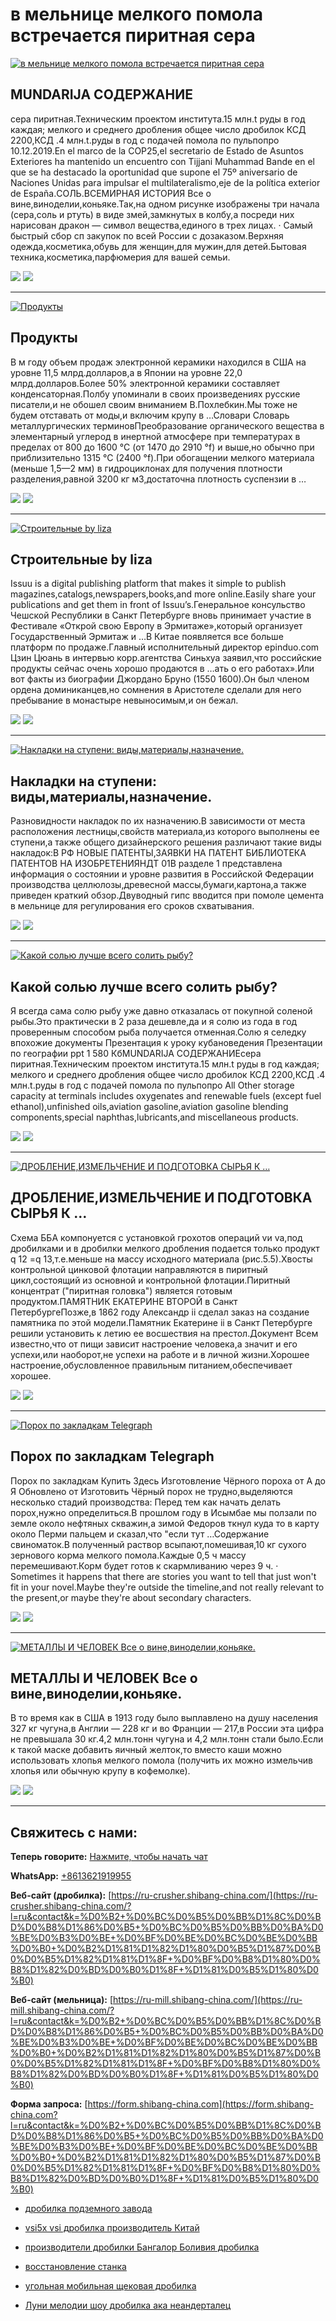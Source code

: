 # в мельнице мелкого помола встречается пиритная сера

<a href="https://swt.shibang-china.com/?l=ru&img&k=%D0%B2+%D0%BC%D0%B5%D0%BB%D1%8C%D0%BD%D0%B8%D1%86%D0%B5+%D0%BC%D0%B5%D0%BB%D0%BA%D0%BE%D0%B3%D0%BE+%D0%BF%D0%BE%D0%BC%D0%BE%D0%BB%D0%B0+%D0%B2%D1%81%D1%82%D1%80%D0%B5%D1%87%D0%B0%D0%B5%D1%82%D1%81%D1%8F+%D0%BF%D0%B8%D1%80%D0%B8%D1%82%D0%BD%D0%B0%D1%8F+%D1%81%D0%B5%D1%80%D0%B0" target="_blank">![в мельнице мелкого помола встречается пиритная сера](http://static.shibang-china.com/all-800x300/571.jpg)</a>

## MUNDARIJA СОДЕРЖАНИЕ
сера пиритная.Техническим проектом института.15 млн.t руды в год каждая; мелкого и среднего дробления общее число дробилок КСД 2200,КСД .4 млн.t.руды в год с подачей помола по пульпопро 10.12.2019.En el marco de la COP25,el secretario de Estado de Asuntos Exteriores ha mantenido un encuentro con Tijjani Muhammad Bande en el que se ha destacado la oportunidad que supone el 75&#186; aniversario de Naciones Unidas para impulsar el multilateralismo,eje de la pol&#237;tica exterior de Espa&#241;a.СОЛЬ.ВСЕМИРНАЯ ИСТОРИЯ Все о вине,виноделии,коньяке.Так,на одном рисунке изображены три начала (сера,соль и ртуть) в виде змей,замкнутых в колбу,а посреди них нарисован дракон — символ вещества,единого в трех лицах.&nbsp;&#0183;&#32;Самый быстрый сбор сп закупок по всей России с дозаказом.Верхняя одежда,косметика,обувь для женщин,для мужин,для детей.Бытовая техника,косметика,парфюмерия для вашей семьи.


<a href="https://whatsapp.shibangsoft.com/WhatsApp.php" target="_blank" title="WhatsApp">![](http://static.shibang-china.com/icon/whatsapp.png)</a> <a href="https://swt.shibang-china.com/?l=ru&icon&k=%D0%B2+%D0%BC%D0%B5%D0%BB%D1%8C%D0%BD%D0%B8%D1%86%D0%B5+%D0%BC%D0%B5%D0%BB%D0%BA%D0%BE%D0%B3%D0%BE+%D0%BF%D0%BE%D0%BC%D0%BE%D0%BB%D0%B0+%D0%B2%D1%81%D1%82%D1%80%D0%B5%D1%87%D0%B0%D0%B5%D1%82%D1%81%D1%8F+%D0%BF%D0%B8%D1%80%D0%B8%D1%82%D0%BD%D0%B0%D1%8F+%D1%81%D0%B5%D1%80%D0%B0" target="_blank">![](http://static.shibang-china.com/icon/chat-ru.png)</a>

---

<a href="https://swt.shibang-china.com/?l=ru&img&k=%D0%B2+%D0%BC%D0%B5%D0%BB%D1%8C%D0%BD%D0%B8%D1%86%D0%B5+%D0%BC%D0%B5%D0%BB%D0%BA%D0%BE%D0%B3%D0%BE+%D0%BF%D0%BE%D0%BC%D0%BE%D0%BB%D0%B0+%D0%B2%D1%81%D1%82%D1%80%D0%B5%D1%87%D0%B0%D0%B5%D1%82%D1%81%D1%8F+%D0%BF%D0%B8%D1%80%D0%B8%D1%82%D0%BD%D0%B0%D1%8F+%D1%81%D0%B5%D1%80%D0%B0" target="_blank">![Продукты](http://static.shibang-china.com/all-800x300/977.jpg)</a>

## Продукты
В м году объем продаж электронной керамики находился в США на уровне 11,5 млрд.долларов,а в Японии на уровне 22,0 млрд.долларов.Более 50% электронной керамики составляет конденсаторная.Полбу упоминали в своих произведениях русские писатели,и не обошел своим вниманием В.Похлебкин.Мы тоже не будем отставать от моды,и включим крупу в …Словари Словарь металлургических терминовПреобразование органического вещества в элементарный углерод в инертной атмосфере при температурах в пределах от 800 до 1600 &#176;С (от 1470 до 2910 &#176;f) и выше,но обычно при приблизительно 1315 &#176;С (2400 &#176;f).При обогащении мелкого материала (меньше 1,5—2 мм) в гидроциклонах для получения плотности разделения,равной 3200 кг м3,достаточна плотность суспензии в …


<a href="https://whatsapp.shibangsoft.com/WhatsApp.php" target="_blank" title="WhatsApp">![](http://static.shibang-china.com/icon/whatsapp.png)</a> <a href="https://swt.shibang-china.com/?l=ru&icon&k=%D0%B2+%D0%BC%D0%B5%D0%BB%D1%8C%D0%BD%D0%B8%D1%86%D0%B5+%D0%BC%D0%B5%D0%BB%D0%BA%D0%BE%D0%B3%D0%BE+%D0%BF%D0%BE%D0%BC%D0%BE%D0%BB%D0%B0+%D0%B2%D1%81%D1%82%D1%80%D0%B5%D1%87%D0%B0%D0%B5%D1%82%D1%81%D1%8F+%D0%BF%D0%B8%D1%80%D0%B8%D1%82%D0%BD%D0%B0%D1%8F+%D1%81%D0%B5%D1%80%D0%B0" target="_blank">![](http://static.shibang-china.com/icon/chat-ru.png)</a>

---

<a href="https://swt.shibang-china.com/?l=ru&img&k=%D0%B2+%D0%BC%D0%B5%D0%BB%D1%8C%D0%BD%D0%B8%D1%86%D0%B5+%D0%BC%D0%B5%D0%BB%D0%BA%D0%BE%D0%B3%D0%BE+%D0%BF%D0%BE%D0%BC%D0%BE%D0%BB%D0%B0+%D0%B2%D1%81%D1%82%D1%80%D0%B5%D1%87%D0%B0%D0%B5%D1%82%D1%81%D1%8F+%D0%BF%D0%B8%D1%80%D0%B8%D1%82%D0%BD%D0%B0%D1%8F+%D1%81%D0%B5%D1%80%D0%B0" target="_blank">![Строительные by liza](http://static.shibang-china.com/all-800x300/1374.jpg)</a>

## Строительные by liza
Issuu is a digital publishing platform that makes it simple to publish magazines,catalogs,newspapers,books,and more online.Easily share your publications and get them in front of Issuu’s.Генеральное консульство Чешской Республики в Санкт Петербурге вновь принимает участие в Фестивале &#171;Открой свою Европу в Эрмитаже&#187;,который организует Государственный Эрмитаж и …В Китае появляется все больше платформ по продаже.Главный исполнительный директор epinduo.com Цзин Цюань в интервью корр.агентства Синьхуа заявил,что российские продукты сейчас очень хорошо продаются в …ать о его работах&#187;.Или вот факты из биографии Джордано Бруно (1550 1600).Он был членом ордена доминиканцев,но сомнения в Аристотеле сделали для него пребывание в монастыре невыносимым,и он бежал.


<a href="https://whatsapp.shibangsoft.com/WhatsApp.php" target="_blank" title="WhatsApp">![](http://static.shibang-china.com/icon/whatsapp.png)</a> <a href="https://swt.shibang-china.com/?l=ru&icon&k=%D0%B2+%D0%BC%D0%B5%D0%BB%D1%8C%D0%BD%D0%B8%D1%86%D0%B5+%D0%BC%D0%B5%D0%BB%D0%BA%D0%BE%D0%B3%D0%BE+%D0%BF%D0%BE%D0%BC%D0%BE%D0%BB%D0%B0+%D0%B2%D1%81%D1%82%D1%80%D0%B5%D1%87%D0%B0%D0%B5%D1%82%D1%81%D1%8F+%D0%BF%D0%B8%D1%80%D0%B8%D1%82%D0%BD%D0%B0%D1%8F+%D1%81%D0%B5%D1%80%D0%B0" target="_blank">![](http://static.shibang-china.com/icon/chat-ru.png)</a>

---

<a href="https://swt.shibang-china.com/?l=ru&img&k=%D0%B2+%D0%BC%D0%B5%D0%BB%D1%8C%D0%BD%D0%B8%D1%86%D0%B5+%D0%BC%D0%B5%D0%BB%D0%BA%D0%BE%D0%B3%D0%BE+%D0%BF%D0%BE%D0%BC%D0%BE%D0%BB%D0%B0+%D0%B2%D1%81%D1%82%D1%80%D0%B5%D1%87%D0%B0%D0%B5%D1%82%D1%81%D1%8F+%D0%BF%D0%B8%D1%80%D0%B8%D1%82%D0%BD%D0%B0%D1%8F+%D1%81%D0%B5%D1%80%D0%B0" target="_blank">![Накладки на ступени: виды,материалы,назначение.](http://static.shibang-china.com/all-800x300/235.jpg)</a>

## Накладки на ступени: виды,материалы,назначение.
Разновидности накладок по их назначению.В зависимости от места расположения лестницы,свойств материала,из которого выполнены ее ступени,а также общего дизайнерского решения различают такие виды накладок:В РФ НОВЫЕ ПАТЕНТЫ,ЗАЯВКИ НА ПАТЕНТ БИБЛИОТЕКА ПАТЕНТОВ НА ИЗОБРЕТЕНИЯНДТ 01В разделе 1 представлена информация о состоянии и уровне развития в Российской Федерации производства целлюлозы,древесной массы,бумаги,картона,а также приведен краткий обзор.Двуводный гипс вводится при помоле цемента в мельнице для регулирования его сроков схватывания.


<a href="https://whatsapp.shibangsoft.com/WhatsApp.php" target="_blank" title="WhatsApp">![](http://static.shibang-china.com/icon/whatsapp.png)</a> <a href="https://swt.shibang-china.com/?l=ru&icon&k=%D0%B2+%D0%BC%D0%B5%D0%BB%D1%8C%D0%BD%D0%B8%D1%86%D0%B5+%D0%BC%D0%B5%D0%BB%D0%BA%D0%BE%D0%B3%D0%BE+%D0%BF%D0%BE%D0%BC%D0%BE%D0%BB%D0%B0+%D0%B2%D1%81%D1%82%D1%80%D0%B5%D1%87%D0%B0%D0%B5%D1%82%D1%81%D1%8F+%D0%BF%D0%B8%D1%80%D0%B8%D1%82%D0%BD%D0%B0%D1%8F+%D1%81%D0%B5%D1%80%D0%B0" target="_blank">![](http://static.shibang-china.com/icon/chat-ru.png)</a>

---

<a href="https://swt.shibang-china.com/?l=ru&img&k=%D0%B2+%D0%BC%D0%B5%D0%BB%D1%8C%D0%BD%D0%B8%D1%86%D0%B5+%D0%BC%D0%B5%D0%BB%D0%BA%D0%BE%D0%B3%D0%BE+%D0%BF%D0%BE%D0%BC%D0%BE%D0%BB%D0%B0+%D0%B2%D1%81%D1%82%D1%80%D0%B5%D1%87%D0%B0%D0%B5%D1%82%D1%81%D1%8F+%D0%BF%D0%B8%D1%80%D0%B8%D1%82%D0%BD%D0%B0%D1%8F+%D1%81%D0%B5%D1%80%D0%B0" target="_blank">![Какой солью лучше всего солить рыбу?](http://static.shibang-china.com/all-800x300/67.jpg)</a>

## Какой солью лучше всего солить рыбу?
Я всегда сама солю рыбу уже давно отказалась от покупной соленой рыбы.Это практически в 2 раза дешевле,да и я солю из года в год проверенным способом рыба получается отменная.Солю я селедку впохожие документы Презентация к уроку кубановедения Презентации по географии ppt 1 580 КбMUNDARIJA СОДЕРЖАНИЕсера пиритная.Техническим проектом института.15 млн.t руды в год каждая; мелкого и среднего дробления общее число дробилок КСД 2200,КСД .4 млн.t.руды в год с подачей помола по пульпопро All Other storage capacity at terminals includes oxygenates and renewable fuels (except fuel ethanol),unfinished oils,aviation gasoline,aviation gasoline blending components,special naphthas,lubricants,and miscellaneous products.


<a href="https://whatsapp.shibangsoft.com/WhatsApp.php" target="_blank" title="WhatsApp">![](http://static.shibang-china.com/icon/whatsapp.png)</a> <a href="https://swt.shibang-china.com/?l=ru&icon&k=%D0%B2+%D0%BC%D0%B5%D0%BB%D1%8C%D0%BD%D0%B8%D1%86%D0%B5+%D0%BC%D0%B5%D0%BB%D0%BA%D0%BE%D0%B3%D0%BE+%D0%BF%D0%BE%D0%BC%D0%BE%D0%BB%D0%B0+%D0%B2%D1%81%D1%82%D1%80%D0%B5%D1%87%D0%B0%D0%B5%D1%82%D1%81%D1%8F+%D0%BF%D0%B8%D1%80%D0%B8%D1%82%D0%BD%D0%B0%D1%8F+%D1%81%D0%B5%D1%80%D0%B0" target="_blank">![](http://static.shibang-china.com/icon/chat-ru.png)</a>

---

<a href="https://swt.shibang-china.com/?l=ru&img&k=%D0%B2+%D0%BC%D0%B5%D0%BB%D1%8C%D0%BD%D0%B8%D1%86%D0%B5+%D0%BC%D0%B5%D0%BB%D0%BA%D0%BE%D0%B3%D0%BE+%D0%BF%D0%BE%D0%BC%D0%BE%D0%BB%D0%B0+%D0%B2%D1%81%D1%82%D1%80%D0%B5%D1%87%D0%B0%D0%B5%D1%82%D1%81%D1%8F+%D0%BF%D0%B8%D1%80%D0%B8%D1%82%D0%BD%D0%B0%D1%8F+%D1%81%D0%B5%D1%80%D0%B0" target="_blank">![ДРОБЛЕНИЕ,ИЗМЕЛЬЧЕНИЕ И ПОДГОТОВКА СЫРЬЯ К …](http://static.shibang-china.com/all-800x300/661.jpg)</a>

## ДРОБЛЕНИЕ,ИЗМЕЛЬЧЕНИЕ И ПОДГОТОВКА СЫРЬЯ К …
Схема ББА компонуется с установкой грохотов операций vи va,под дробилками и в дробилки мелкого дробления подается только продукт q 12 =q 13,т.е.меньше на массу исходного материала (рис.5.5).Хвосты контрольной цинковой флотации направляются в пиритный цикл,состоящий из основной и контрольной флотации.Пиритный концентрат (&quot;пиритная головка&quot;) является готовым продуктом.ПАМЯТНИК ЕКАТЕРИНЕ ВТОРОЙ в Санкт ПетербургеПозже,в 1862 году Александр ii сделал заказ на создание памятника по этой модели.Памятник Екатерине ii в Санкт Петербурге решили установить к летию ее восшествия на престол.Документ Всем известно,что от пищи зависит настроение человека,а значит и его успехи,или наоборот,не успехи на работе и в личной жизни.Хорошее настроение,обусловленное правильным питанием,обеспечивает хорошее.


<a href="https://whatsapp.shibangsoft.com/WhatsApp.php" target="_blank" title="WhatsApp">![](http://static.shibang-china.com/icon/whatsapp.png)</a> <a href="https://swt.shibang-china.com/?l=ru&icon&k=%D0%B2+%D0%BC%D0%B5%D0%BB%D1%8C%D0%BD%D0%B8%D1%86%D0%B5+%D0%BC%D0%B5%D0%BB%D0%BA%D0%BE%D0%B3%D0%BE+%D0%BF%D0%BE%D0%BC%D0%BE%D0%BB%D0%B0+%D0%B2%D1%81%D1%82%D1%80%D0%B5%D1%87%D0%B0%D0%B5%D1%82%D1%81%D1%8F+%D0%BF%D0%B8%D1%80%D0%B8%D1%82%D0%BD%D0%B0%D1%8F+%D1%81%D0%B5%D1%80%D0%B0" target="_blank">![](http://static.shibang-china.com/icon/chat-ru.png)</a>

---

<a href="https://swt.shibang-china.com/?l=ru&img&k=%D0%B2+%D0%BC%D0%B5%D0%BB%D1%8C%D0%BD%D0%B8%D1%86%D0%B5+%D0%BC%D0%B5%D0%BB%D0%BA%D0%BE%D0%B3%D0%BE+%D0%BF%D0%BE%D0%BC%D0%BE%D0%BB%D0%B0+%D0%B2%D1%81%D1%82%D1%80%D0%B5%D1%87%D0%B0%D0%B5%D1%82%D1%81%D1%8F+%D0%BF%D0%B8%D1%80%D0%B8%D1%82%D0%BD%D0%B0%D1%8F+%D1%81%D0%B5%D1%80%D0%B0" target="_blank">![Порох по закладкам Telegraph](http://static.shibang-china.com/all-800x300/463.jpg)</a>

## Порох по закладкам Telegraph
Порох по закладкам Купить Здесь Изготовление Чёрного пороха от А до Я Обновлено от Изготовить Чёрный порох не трудно,выделяются несколько стадий производства: Перед тем как начать делать порох,нужно определиться.В прошлом году в Исымбае мы ползали по земле около нефтяных скважин,а зимой Федоров ткнул куда то в карту около Перми пальцем и сказал,что &quot;если тут …Содержание свиноматок.В полученный раствор всыпают,помешивая,10 кг сухого зернового корма мелкого помола.Каждые 0,5 ч массу перемешивают.Корм будет готов к скармливанию через 9 ч.&nbsp;&#0183;&#32;Sometimes it happens that there are stories you want to tell that just won't fit in your novel.Maybe they're outside the timeline,and not really relevant to the present,or maybe they're about secondary characters.


<a href="https://whatsapp.shibangsoft.com/WhatsApp.php" target="_blank" title="WhatsApp">![](http://static.shibang-china.com/icon/whatsapp.png)</a> <a href="https://swt.shibang-china.com/?l=ru&icon&k=%D0%B2+%D0%BC%D0%B5%D0%BB%D1%8C%D0%BD%D0%B8%D1%86%D0%B5+%D0%BC%D0%B5%D0%BB%D0%BA%D0%BE%D0%B3%D0%BE+%D0%BF%D0%BE%D0%BC%D0%BE%D0%BB%D0%B0+%D0%B2%D1%81%D1%82%D1%80%D0%B5%D1%87%D0%B0%D0%B5%D1%82%D1%81%D1%8F+%D0%BF%D0%B8%D1%80%D0%B8%D1%82%D0%BD%D0%B0%D1%8F+%D1%81%D0%B5%D1%80%D0%B0" target="_blank">![](http://static.shibang-china.com/icon/chat-ru.png)</a>

---

<a href="https://swt.shibang-china.com/?l=ru&img&k=%D0%B2+%D0%BC%D0%B5%D0%BB%D1%8C%D0%BD%D0%B8%D1%86%D0%B5+%D0%BC%D0%B5%D0%BB%D0%BA%D0%BE%D0%B3%D0%BE+%D0%BF%D0%BE%D0%BC%D0%BE%D0%BB%D0%B0+%D0%B2%D1%81%D1%82%D1%80%D0%B5%D1%87%D0%B0%D0%B5%D1%82%D1%81%D1%8F+%D0%BF%D0%B8%D1%80%D0%B8%D1%82%D0%BD%D0%B0%D1%8F+%D1%81%D0%B5%D1%80%D0%B0" target="_blank">![МЕТАЛЛЫ И ЧЕЛОВЕК Все о вине,виноделии,коньяке.](http://static.shibang-china.com/all-800x300/75.jpg)</a>

## МЕТАЛЛЫ И ЧЕЛОВЕК Все о вине,виноделии,коньяке.
В то время как в США в 1913 году было выплавлено на душу населения 327 кг чугуна,в Англии — 228 кг и во Франции — 217,в России эта цифра не превышала 30 кг.4,2 млн.тонн чугуна и 4,2 млн.тонн стали было.Если к такой маске добавить яичный желток,то вместо каши можно использовать хлопья мелкого помола (получить их можно измельчив хлопья или обычную крупу в кофемолке).

<a href="https://whatsapp.shibangsoft.com/WhatsApp.php" target="_blank" title="WhatsApp">![](http://static.shibang-china.com/icon/whatsapp.png)</a> <a href="https://swt.shibang-china.com/?l=ru&icon&k=%D0%B2+%D0%BC%D0%B5%D0%BB%D1%8C%D0%BD%D0%B8%D1%86%D0%B5+%D0%BC%D0%B5%D0%BB%D0%BA%D0%BE%D0%B3%D0%BE+%D0%BF%D0%BE%D0%BC%D0%BE%D0%BB%D0%B0+%D0%B2%D1%81%D1%82%D1%80%D0%B5%D1%87%D0%B0%D0%B5%D1%82%D1%81%D1%8F+%D0%BF%D0%B8%D1%80%D0%B8%D1%82%D0%BD%D0%B0%D1%8F+%D1%81%D0%B5%D1%80%D0%B0" target="_blank">![](http://static.shibang-china.com/icon/chat-ru.png)</a>

---
## Свяжитесь с нами:

**Теперь говорите:** [Нажмите, чтобы начать чат](https://swt.shibang-china.com?l=ru&contact&k=%D0%B2+%D0%BC%D0%B5%D0%BB%D1%8C%D0%BD%D0%B8%D1%86%D0%B5+%D0%BC%D0%B5%D0%BB%D0%BA%D0%BE%D0%B3%D0%BE+%D0%BF%D0%BE%D0%BC%D0%BE%D0%BB%D0%B0+%D0%B2%D1%81%D1%82%D1%80%D0%B5%D1%87%D0%B0%D0%B5%D1%82%D1%81%D1%8F+%D0%BF%D0%B8%D1%80%D0%B8%D1%82%D0%BD%D0%B0%D1%8F+%D1%81%D0%B5%D1%80%D0%B0)

**WhatsApp:**  [+8613621919955](https://whatsapp.shibangsoft.com/WhatsApp.php)

**Веб-сайт (дробилка):** [https://ru-crusher.shibang-china.com/](https://ru-crusher.shibang-china.com/?l=ru&contact&k=%D0%B2+%D0%BC%D0%B5%D0%BB%D1%8C%D0%BD%D0%B8%D1%86%D0%B5+%D0%BC%D0%B5%D0%BB%D0%BA%D0%BE%D0%B3%D0%BE+%D0%BF%D0%BE%D0%BC%D0%BE%D0%BB%D0%B0+%D0%B2%D1%81%D1%82%D1%80%D0%B5%D1%87%D0%B0%D0%B5%D1%82%D1%81%D1%8F+%D0%BF%D0%B8%D1%80%D0%B8%D1%82%D0%BD%D0%B0%D1%8F+%D1%81%D0%B5%D1%80%D0%B0)

**Веб-сайт (мельница):** [https://ru-mill.shibang-china.com/](https://ru-mill.shibang-china.com/?l=ru&contact&k=%D0%B2+%D0%BC%D0%B5%D0%BB%D1%8C%D0%BD%D0%B8%D1%86%D0%B5+%D0%BC%D0%B5%D0%BB%D0%BA%D0%BE%D0%B3%D0%BE+%D0%BF%D0%BE%D0%BC%D0%BE%D0%BB%D0%B0+%D0%B2%D1%81%D1%82%D1%80%D0%B5%D1%87%D0%B0%D0%B5%D1%82%D1%81%D1%8F+%D0%BF%D0%B8%D1%80%D0%B8%D1%82%D0%BD%D0%B0%D1%8F+%D1%81%D0%B5%D1%80%D0%B0)

**Форма запроса:** [https://form.shibang-china.com](https://form.shibang-china.com?l=ru&contact&k=%D0%B2+%D0%BC%D0%B5%D0%BB%D1%8C%D0%BD%D0%B8%D1%86%D0%B5+%D0%BC%D0%B5%D0%BB%D0%BA%D0%BE%D0%B3%D0%BE+%D0%BF%D0%BE%D0%BC%D0%BE%D0%BB%D0%B0+%D0%B2%D1%81%D1%82%D1%80%D0%B5%D1%87%D0%B0%D0%B5%D1%82%D1%81%D1%8F+%D0%BF%D0%B8%D1%80%D0%B8%D1%82%D0%BD%D0%B0%D1%8F+%D1%81%D0%B5%D1%80%D0%B0)

* [дробилка подземного завода](../134/%D0%B4%D1%80%D0%BE%D0%B1%D0%B8%D0%BB%D0%BA%D0%B0%20%D0%BF%D0%BE%D0%B4%D0%B7%D0%B5%D0%BC%D0%BD%D0%BE%D0%B3%D0%BE%20%D0%B7%D0%B0%D0%B2%D0%BE%D0%B4%D0%B0.md)

* [vsi5x vsi дробилка производитель Китай](../131/vsi5x%20vsi%20%D0%B4%D1%80%D0%BE%D0%B1%D0%B8%D0%BB%D0%BA%D0%B0%20%D0%BF%D1%80%D0%BE%D0%B8%D0%B7%D0%B2%D0%BE%D0%B4%D0%B8%D1%82%D0%B5%D0%BB%D1%8C%20%D0%9A%D0%B8%D1%82%D0%B0%D0%B9.md)

* [производители дробилки Бангалор Боливия дробилка](../133/%D0%BF%D1%80%D0%BE%D0%B8%D0%B7%D0%B2%D0%BE%D0%B4%D0%B8%D1%82%D0%B5%D0%BB%D0%B8%20%D0%B4%D1%80%D0%BE%D0%B1%D0%B8%D0%BB%D0%BA%D0%B8%20%D0%91%D0%B0%D0%BD%D0%B3%D0%B0%D0%BB%D0%BE%D1%80%20%D0%91%D0%BE%D0%BB%D0%B8%D0%B2%D0%B8%D1%8F%20%D0%B4%D1%80%D0%BE%D0%B1%D0%B8%D0%BB%D0%BA%D0%B0.md)

* [восстановление станка](../132/%D0%B2%D0%BE%D1%81%D1%81%D1%82%D0%B0%D0%BD%D0%BE%D0%B2%D0%BB%D0%B5%D0%BD%D0%B8%D0%B5%20%D1%81%D1%82%D0%B0%D0%BD%D0%BA%D0%B0.md)

* [угольная мобильная щековая дробилка](../133/%D1%83%D0%B3%D0%BE%D0%BB%D1%8C%D0%BD%D0%B0%D1%8F%20%D0%BC%D0%BE%D0%B1%D0%B8%D0%BB%D1%8C%D0%BD%D0%B0%D1%8F%20%D1%89%D0%B5%D0%BA%D0%BE%D0%B2%D0%B0%D1%8F%20%D0%B4%D1%80%D0%BE%D0%B1%D0%B8%D0%BB%D0%BA%D0%B0.md)

* [Луни мелодии шоу дробилка ака неандерталец](../132/%D0%9B%D1%83%D0%BD%D0%B8%20%D0%BC%D0%B5%D0%BB%D0%BE%D0%B4%D0%B8%D0%B8%20%D1%88%D0%BE%D1%83%20%D0%B4%D1%80%D0%BE%D0%B1%D0%B8%D0%BB%D0%BA%D0%B0%20%D0%B0%D0%BA%D0%B0%20%D0%BD%D0%B5%D0%B0%D0%BD%D0%B4%D0%B5%D1%80%D1%82%D0%B0%D0%BB%D0%B5%D1%86.md)